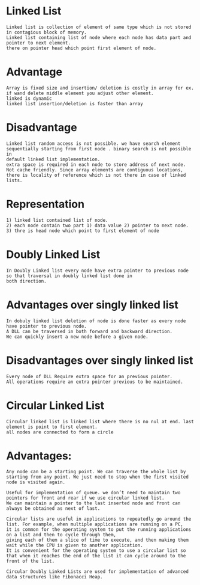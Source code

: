 

#  Linked List

    Linked list is collection of element of same type which is not stored in contagious block of memory.
    Linked list containing list of node where each node has data part and pointer to next element.
    there on pointer head which point first element of node.


# Advantage
    Array is fixed size and insertion/ deletion is costly in array for ex. if wand delete middle element you adjust other element.
    linked is dynamic
    linked list insertion/deletion is faster than array

# Disadvantage

    Linked list random access is not possible. we have search element sequentially starting from first node . binary search is not possible in
    default linked list implementation.
    extra space is required in each node to store address of next node.
    Not cache friendly. Since array elements are contiguous locations, there is locality of reference which is not there in case of linked lists.


# Representation

    1) linked list contained list of node.
    2) each node contain two part 1) data value 2) pointer to next node.
    3) thre is head node which point to first element of node





# Doubly Linked List

    In Doubly Linked list every node have extra pointer to previous node so that traversal in doubly linked list done in
    both direction.

# Advantages over singly linked list

    In dobuly linked list deletion of node is done faster as every node have pointer to previous node.
    A DLL can be traversed in both forward and backward direction.
    We can quickly insert a new node before a given node.


# Disadvantages over singly linked list

    Every node of DLL Require extra space for an previous pointer.
    All operations require an extra pointer previous to be maintained.




# Circular Linked List

    Circular linked list is linked list where there is no nul at end. last element is point to first element.
    all nodes are connected to form a circle

# Advantages:
    Any node can be a starting point. We can traverse the whole list by starting from any point. We just need to stop when the first visited node is visited again.

    Useful for implementation of queue. we don’t need to maintain two pointers for front and rear if we use circular linked list.
    We can maintain a pointer to the last inserted node and front can always be obtained as next of last.

    Circular lists are useful in applications to repeatedly go around the list. For example, when multiple applications are running on a PC,
    it is common for the operating system to put the running applications on a list and then to cycle through them,
    giving each of them a slice of time to execute, and then making them wait while the CPU is given to another application.
    It is convenient for the operating system to use a circular list so that when it reaches the end of the list it can cycle around to the front of the list.

    Circular Doubly Linked Lists are used for implementation of advanced data structures like Fibonacci Heap.

